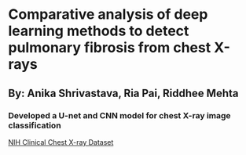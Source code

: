 # Comparative analysis of deep learning methods to detect pulmonary fibrosis from chest X-rays

## By: Anika Shrivastava, Ria Pai, Riddhee Mehta

### Developed a U-net and CNN model for chest X-ray image classification 

[NIH Clinical Chest X-ray Dataset](https://nihcc.app.box.com/v/ChestXray-NIHCC/folder/37178474737)
